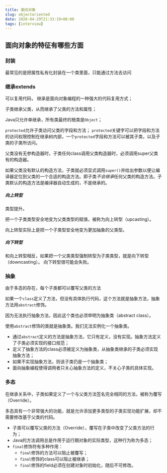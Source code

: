 ```yaml
---
title: 面向对象
slug: objectoriented
date: 2020-04-29T21:33:19+08:00
tags: [interview]
---
```


## 面向对象的特征有哪些方面

### 封装

最常见的是把属性私有化封装在一个类里面，只能通过方法去访问

<!--more-->

### 继承extends

可以复用代码， 继承是面向对象编程的一种强大的代码复用方式； 

子类继承父类，从而继承了父类的方法和属性；

 Java只允许单继承，所有类最终的根类是`Object`； 

 `protected`允许子类访问父类的字段和方法；  `protected`关键字可以把字段和方法的访问权限控制在继承树内部，一个`protected`字段和方法可以被其子类，以及子类的子类所访问。 

父类没有无参构造器时，子类任何class调用父类构造器时，必须调用super父类有的构造器。

如果父类没有默认的构造方法，子类就必须显式调用`super()`并给出参数以便让编译器定位到父类的一个合适的构造方法。即子类*不会继承*任何父类的构造方法。子类默认的构造方法是编译器自动生成的，不是继承的。

##### 向上转型

类型提升。

把一个子类类型安全地变为父类类型的赋值，被称为向上转型（upcasting）。

向上转型实际上是把一个子类型安全地变为更加抽象的父类型。

##### 向下转型

 和向上转型相反，如果把一个父类类型强制转型为子类类型，就是向下转型（downcasting）。  向下转型很可能会失败。 

### 抽象

 由于多态的存在，每个子类都可以覆写父类的方法 

如果一个`class`定义了方法，但没有具体执行代码，这个方法就是抽象方法，抽象方法用`abstract`修饰。

因为无法执行抽象方法，因此这个类也必须申明为抽象类（abstract class）。

使用`abstract`修饰的类就是抽象类。我们无法实例化一个抽象类。

- 通过`abstract`定义的方法是抽象方法，它只有定义，没有实现。抽象方法定义了子类必须实现的接口规范；
- 定义了抽象方法的class必须被定义为抽象类，从抽象类继承的子类必须实现抽象方法；
- 如果不实现抽象方法，则该子类仍是一个抽象类；
- 面向抽象编程使得调用者只关心抽象方法的定义，不关心子类的具体实现。

### 多态

 在继承关系中，子类如果定义了一个与父类方法签名完全相同的方法，被称为覆写（Override）。

 多态具有一个非常强大的功能，就是允许添加更多类型的子类实现功能扩展，却不需要修改基于父类的代码。 

- 子类可以覆写父类的方法（Override），覆写在子类中改变了父类方法的行为；
- Java的方法调用总是作用于运行期对象的实际类型，这种行为称为多态；
- `final`修饰符有多种作用：
  - `final`修饰的方法可以阻止被覆写；
  - `final`修饰的class可以阻止被继承；
  - `final`修饰的field必须在创建对象时初始化，随后不可修改。

